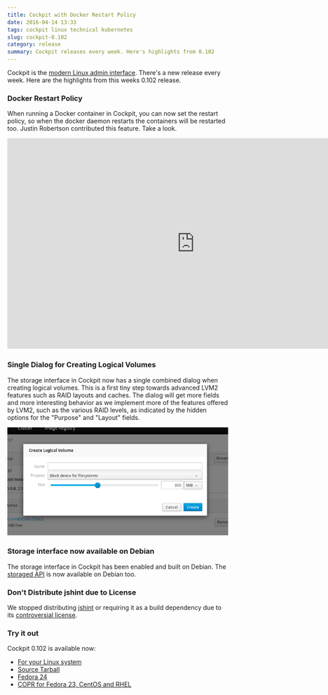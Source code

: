 ```yaml
---
title: Cockpit with Docker Restart Policy
date: 2016-04-14 13:33
tags: cockpit linux technical kubernetes
slug: cockpit-0.102
category: release
summary: Cockpit releases every week. Here's highlights from 0.102
---
```


Cockpit is the [modern Linux admin interface](http://cockpit-project.org/). There's a new release every week. Here are the highlights from this weeks 0.102 release.

### Docker Restart Policy

When running a Docker container in Cockpit, you can now set the restart policy, so when the docker daemon restarts the containers will be restarted too. Justin Robertson contributed this feature. Take a look.

<iframe width="853" height="480" src="https://www.youtube.com/embed/8YYHui-FQco?rel=0" frameborder="0" allowfullscreen></iframe>

### Single Dialog for Creating Logical Volumes

The storage interface in Cockpit now has a single combined dialog when creating logical volumes.
This is a first tiny step towards advanced LVM2 features such as RAID layouts and caches. The dialog will get more fields and more interesting behavior as we implement more of the features offered by LVM2, such as the various RAID levels, as indicated by the hidden options for the "Purpose" and "Layout" fields.

![Single dialog for logical volumes](/images/cockpit-logical-volume-one-dialog.png)

### Storage interface now available on Debian

The storage interface in Cockpit has been enabled and built on Debian. The
[storaged API](https://github.com/storaged-project/storaged/) is now available on Debian too.

### Don't Distribute jshint due to License

We stopped distributing [jshint](http://jshint.com/) or requiring it as a build dependency due
to its [controversial license](https://github.com/jshint/jshint/issues/1234).

### Try it out

Cockpit 0.102 is available now:

 * [For your Linux system](http://cockpit-project.org/running.html)
 * [Source Tarball](https://github.com/cockpit-project/cockpit/releases/tag/0.102)
 * [Fedora 24](https://bodhi.fedoraproject.org/updates/cockpit-0.102-1.fc24)
 * [COPR for Fedora 23, CentOS and RHEL](https://copr.fedoraproject.org/coprs/g/cockpit/cockpit-preview/)


